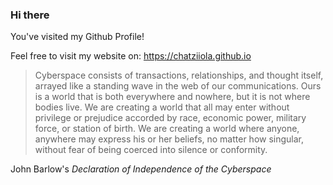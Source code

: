 ### Hi there 
   
You've visited my Github Profile!

Feel free to visit my website on: https://chatziiola.github.io


>   Cyberspace consists of transactions, relationships, and thought itself, arrayed like a standing wave in the web of our communications. Ours is a world that is both everywhere and nowhere, but it is not where bodies live.
>  We are creating a world that all may enter without privilege or prejudice accorded by race, economic power, military force, or station of birth.
>  We are creating a world where anyone, anywhere may express his or her beliefs, no matter how singular, without fear of being coerced into silence or conformity.

John Barlow's *Declaration of Independence of the Cyberspace*
